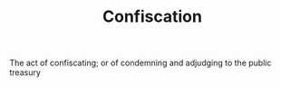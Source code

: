 ---
title: Confiscation
letter: C
permalink: "/definitions/bld-confiscation.html"
body: The act of confiscating; or of condemning and adjudging to the public treasury
published_at: '2018-07-07'
source: Black's Law Dictionary 2nd Ed (1910)
layout: post
---
